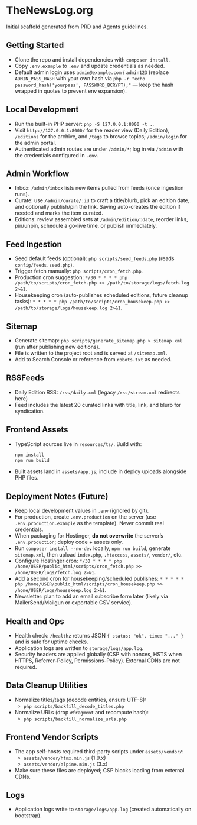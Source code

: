 # TheNewsLog.org

Initial scaffold generated from PRD and Agents guidelines.

## Getting Started

- Clone the repo and install dependencies with `composer install`.
- Copy `.env.example` to `.env` and update credentials as needed.
- Default admin login uses `admin@example.com` / `admin123` (replace `ADMIN_PASS_HASH` with your own hash via `php -r "echo password_hash('yourpass', PASSWORD_BCRYPT);"` — keep the hash wrapped in quotes to prevent env expansion).

## Local Development

- Run the built-in PHP server: `php -S 127.0.0.1:8000 -t .`.
- Visit `http://127.0.0.1:8000/` for the reader view (Daily Edition), `/editions` for the archive, and `/tags` to browse topics; `/admin/login` for the admin portal.
- Authenticated admin routes are under `/admin/*`; log in via `/admin` with the credentials configured in `.env`.

## Admin Workflow

- Inbox: `/admin/inbox` lists new items pulled from feeds (once ingestion runs).
- Curate: use `/admin/curate/:id` to craft a title/blurb, pick an edition date, and optionally publish/pin the link. Saving auto-creates the edition if needed and marks the item curated.
- Editions: review assembled sets at `/admin/edition/:date`, reorder links, pin/unpin, schedule a go-live time, or publish immediately.

## Feed Ingestion

- Seed default feeds (optional): `php scripts/seed_feeds.php` (reads `config/feeds.seed.php`).
- Trigger fetch manually: `php scripts/cron_fetch.php`.
- Production cron suggestion: `*/30 * * * * php /path/to/scripts/cron_fetch.php >> /path/to/storage/logs/fetch.log 2>&1`.
- Housekeeping cron (auto-publishes scheduled editions, future cleanup tasks): `* * * * * php /path/to/scripts/cron_housekeep.php >> /path/to/storage/logs/housekeep.log 2>&1`.

## Sitemap

- Generate sitemap: `php scripts/generate_sitemap.php > sitemap.xml` (run after publishing new editions).
- File is written to the project root and is served at `/sitemap.xml`.
- Add to Search Console or reference from `robots.txt` as needed.

## RSSFeeds

- Daily Edition RSS: `/rss/daily.xml` (legacy `/rss/stream.xml` redirects here)
- Feed includes the latest 20 curated links with title, link, and blurb for syndication.

## Frontend Assets

- TypeScript sources live in `resources/ts/`. Build with:
  ```bash
  npm install
  npm run build
  ```
- Built assets land in `assets/app.js`; include in deploy uploads alongside PHP files.

## Deployment Notes (Future)

- Keep local development values in `.env` (ignored by git).
- For production, create `.env.production` on the server (use `.env.production.example` as the template). Never commit real credentials.
- When packaging for Hostinger, **do not overwrite** the server’s `.env.production`; deploy code + assets only.
- Run `composer install --no-dev` locally, `npm run build`, generate `sitemap.xml`, then upload `index.php`, `.htaccess`, `assets/`, `vendor/`, etc.
- Configure Hostinger cron: `*/30 * * * * php /home/USER/public_html/scripts/cron_fetch.php >> /home/USER/logs/fetch.log 2>&1`.
- Add a second cron for housekeeping/scheduled publishes: `* * * * * php /home/USER/public_html/scripts/cron_housekeep.php >> /home/USER/logs/housekeep.log 2>&1`.
- Newsletter: plan to add an email subscribe form later (likely via MailerSend/Mailgun or exportable CSV service).

## Health and Ops

- Health check: `/healthz` returns JSON `{ status: "ok", time: "..." }` and is safe for uptime checks.
- Application logs are written to `storage/logs/app.log`.
- Security headers are applied globally (CSP with nonces, HSTS when HTTPS, Referrer-Policy, Permissions-Policy). External CDNs are not required.

## Data Cleanup Utilities

- Normalize titles/tags (decode entities, ensure UTF-8):
  - `php scripts/backfill_decode_titles.php`
- Normalize URLs (drop `#fragment` and recompute hash):
  - `php scripts/backfill_normalize_urls.php`

## Frontend Vendor Scripts

- The app self-hosts required third-party scripts under `assets/vendor/`:
  - `assets/vendor/htmx.min.js` (1.9.x)
  - `assets/vendor/alpine.min.js` (3.x)
- Make sure these files are deployed; CSP blocks loading from external CDNs.

## Logs

- Application logs write to `storage/logs/app.log` (created automatically on bootstrap).
